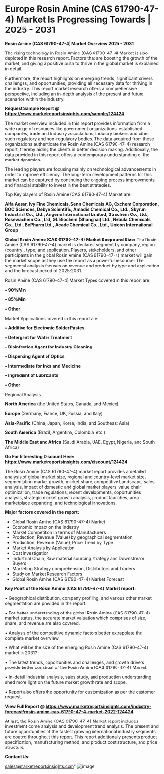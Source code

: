 # Europe Rosin Amine (CAS 61790-47-4) Market Is Progressing Towards | 2025 - 2031

<Strong> Rosin Amine (CAS 61790-47-4) Market Overview 2025 - 2031</strong>

The rising technology in Rosin Amine (CAS 61790-47-4) Market is also depicted in this research report. Factors that are boosting the growth of the market, and giving a positive push to thrive in the global market is explained in detail.

Furthermore, the report highlights on emerging trends, significant drivers, challenges, and opportunities, providing all necessary data for thriving in the industry. This report market research offers a comprehensive perspective, including an in-depth analysis of the present and future scenarios within the industry.

<strong>Request Sample Report @ <a href=https://www.marketreportsinsights.com/sample/124424>https://www.marketreportsinsights.com/sample/124424</a></strong>

The market overview included in this report provides information from a wide range of resources like government organizations, established companies, trade and industry associations, industry brokers and other such regulatory and non-regulatory bodies. The data acquired from these organizations authenticate the Rosin Amine (CAS 61790-47-4) research report, thereby aiding the clients in better decision making. Additionally, the data provided in this report offers a contemporary understanding of the market dynamics.

The leading players are focusing mainly on technological advancements in order to improve efficiency. The long-term development patterns for this market can be captured by continuing the ongoing process improvements and financial stability to invest in the best strategies.

Top Key players of Rosin Amine (CAS 61790-47-4) Market are:

<strong>Alfa Aesar, Ivy Fine Chemicals, Senn Chemicals AG, Oxchem Corporation, BOC Sciences, Debye Scientific, Amadis Chemical Co., Ltd., Skyrun Industrial Co., Ltd., Angene International Limited, Struchem Co., Ltd., Rosewachem Co., Ltd, GL Biochem (Shanghai) Ltd., Nebula Chemicals Co., Ltd., BePharm Ltd., Acade Chemical Co., Ltd., Unicon International Group</strong>

<strong><b>Global Rosin Amine (CAS 61790-47-4) Market Scope and Size:</b></strong>
The Rosin Amine (CAS 61790-47-4) market is declared segment by company, region (country), type, and application. Players, stakeholders, and other participants in the global Rosin Amine (CAS 61790-47-4) market will gain the market scope as they use the report as a powerful resource. The segmental analysis focuses on revenue and product by type and application and the forecast period of 2025-2031.

Rosin Amine (CAS 61790-47-4) Market Types covered in this report are:

<strong>• 90%Min

• 85%Min

• Other</strong>

Market Applications covered in this report are:

<strong>• Additive for Electronic Solder Pastes

• Detergent for Water Treatment

• Disinfection Agent for Industry Cleaning

• Dispersing Agent of Optics

• Intermediate for Inks and Medicine

• Ingredient of Lubricants

• Other</strong> 

Regional Analysis

<strong>North America</strong> (the United States, Canada, and Mexico)

<strong>Europe</strong> (Germany, France, UK, Russia, and Italy)

<strong>Asia-Pacific</strong> (China, Japan, Korea, India, and Southeast Asia)

<strong>South America</strong> (Brazil, Argentina, Colombia, etc.)

<strong>The Middle East and Africa</strong> (Saudi Arabia, UAE, Egypt, Nigeria, and South Africa)

<strong>Go For Interesting Discount Here: <a href=https://www.marketreportsinsights.com/discount/124424>https://www.marketreportsinsights.com/discount/124424</a></strong>

The Rosin Amine (CAS 61790-47-4) market report provides a detailed analysis of global market size, regional and country-level market size, segmentation market growth, market share, competitive Landscape, sales analysis, impact of domestic and global market players, value chain optimization, trade regulations, recent developments, opportunities analysis, strategic market growth analysis, product launches, area marketplace expanding, and technological innovations.

<strong><b>Major factors covered in the report:</b></strong>
<ul>
  <li>Global Rosin Amine (CAS 61790-47-4) Market </li>
  <li>Economic Impact on the Industry</li>
  <li>Market Competition in terms of Manufacturers</li>
  <li>Production, Revenue (Value) by geographical segmentation</li>
  <li>Production, Revenue (Value), Price Trend by Type</li>
  <li>Market Analysis by Application</li>
  <li>Cost Investigation</li>
  <li>Industrial Chain, Raw material sourcing strategy and Downstream Buyers</li>
  <li>Marketing Strategy comprehension, Distributors and Traders</li>
  <li>Study on Market Research Factors</li>
  <li>Global Rosin Amine (CAS 61790-47-4) Market Forecast</li>
</ul>

<strong><b>Key Point of the Rosin Amine (CAS 61790-47-4) Market report:</b></strong>

• Geographical distribution, company profiling, and various other market segmentation are provided in the report.

• For better understanding of the global Rosin Amine (CAS 61790-47-4) market status, the accurate market valuation which comprises of size, share, and revenue are also covered.

• Analysis of the competitive dynamic factors better extrapolate the complete market overview

• What will be the size of the emerging Rosin Amine (CAS 61790-47-4) market in 2031?

• The latest trends, opportunities and challenges, and growth drivers provide better construal of the Rosin Amine (CAS 61790-47-4) Market.

• In-detail industrial analysis, sales study, and production understanding shed more light on the future market growth rate and scope.

• Report also offers the opportunity for customization as per the customer request.

<strong><b>View Full Report @ <a href=https://www.marketreportsinsights.com/industry-forecast/rosin-amine-cas-61790-47-4-market-2022-124424>https://www.marketreportsinsights.com/industry-forecast/rosin-amine-cas-61790-47-4-market-2022-124424</a></b></strong>


At last, the Rosin Amine (CAS 61790-47-4) Market report includes investment come analysis and development trend analysis. The present and future opportunities of the fastest growing international industry segments are coated throughout this report. This report additionally presents product specification, manufacturing method, and product cost structure, and price structure.

<strong>Contact Us:</strong>

sales@marketreportsinsights.com"
![image](https://github.com/user-attachments/assets/67e63340-bb48-49c1-99bb-63bdd0ad6754)
